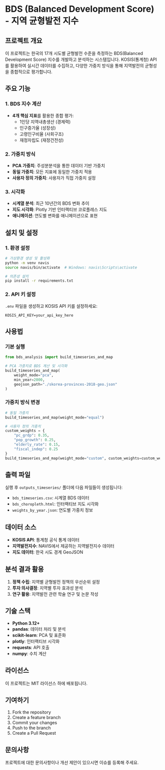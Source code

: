 # BDS (Balanced Development Score) - 지역 균형발전 지수

## 프로젝트 개요

이 프로젝트는 한국의 17개 시도별 균형발전 수준을 측정하는 BDS(Balanced Development Score) 지수를 개발하고 분석하는 시스템입니다. KOSIS(통계청) API를 활용하여 실시간 데이터를 수집하고, 다양한 가중치 방식을 통해 지역발전의 균형성을 종합적으로 평가합니다.

## 주요 기능

### 1. BDS 지수 계산
- **4개 핵심 지표**를 활용한 종합 평가:
  - 1인당 지역내총생산 (경제력)
  - 인구증가율 (성장성)
  - 고령인구비율 (사회구조)
  - 재정자립도 (재정건전성)

### 2. 가중치 방식
- **PCA 가중치**: 주성분분석을 통한 데이터 기반 가중치
- **동일 가중치**: 모든 지표에 동일한 가중치 적용
- **사용자 정의 가중치**: 사용자가 직접 가중치 설정

### 3. 시각화
- **시계열 분석**: 최근 10년간의 BDS 변화 추이
- **지도 시각화**: Plotly 기반 인터랙티브 코로플레스 지도
- **애니메이션**: 연도별 변화를 애니메이션으로 표현

## 설치 및 설정

### 1. 환경 설정
```bash
# 가상환경 생성 및 활성화
python -m venv navis
source navis/bin/activate  # Windows: navis\Scripts\activate

# 의존성 설치
pip install -r requirements.txt
```

### 2. API 키 설정
`.env` 파일을 생성하고 KOSIS API 키를 설정하세요:
```
KOSIS_API_KEY=your_api_key_here
```

## 사용법

### 기본 실행
```python
from bds_analysis import build_timeseries_and_map

# PCA 가중치로 BDS 계산 및 시각화
build_timeseries_and_map(
    weight_mode="pca",
    min_year=2000,
    geojson_path="./skorea-provinces-2018-geo.json"
)
```

### 가중치 방식 변경
```python
# 동일 가중치
build_timeseries_and_map(weight_mode="equal")

# 사용자 정의 가중치
custom_weights = {
    "pc_grdp": 0.35,
    "pop_growth": 0.25,
    "elderly_rate": 0.15,
    "fiscal_indep": 0.25
}
build_timeseries_and_map(weight_mode="custom", custom_weights=custom_weights)
```

## 출력 파일

실행 후 `outputs_timeseries/` 폴더에 다음 파일들이 생성됩니다:

- `bds_timeseries.csv`: 시계열 BDS 데이터
- `bds_choropleth.html`: 인터랙티브 지도 시각화
- `weights_by_year.json`: 연도별 가중치 정보

## 데이터 소스

- **KOSIS API**: 통계청 공식 통계 데이터
- **지역발전지수**: NAVIS에서 제공하는 지역발전지수 데이터
- **지도 데이터**: 한국 시도 경계 GeoJSON

## 분석 결과 활용

1. **정책 수립**: 지역별 균형발전 정책의 우선순위 설정
2. **투자 의사결정**: 지역별 투자 효과성 분석
3. **연구 활용**: 지역발전 관련 학술 연구 및 논문 작성

## 기술 스택

- **Python 3.12+**
- **pandas**: 데이터 처리 및 분석
- **scikit-learn**: PCA 및 표준화
- **plotly**: 인터랙티브 시각화
- **requests**: API 호출
- **numpy**: 수치 계산

## 라이선스

이 프로젝트는 MIT 라이선스 하에 배포됩니다.

## 기여하기

1. Fork the repository
2. Create a feature branch
3. Commit your changes
4. Push to the branch
5. Create a Pull Request

## 문의사항

프로젝트에 대한 문의사항이나 개선 제안이 있으시면 이슈를 등록해 주세요.